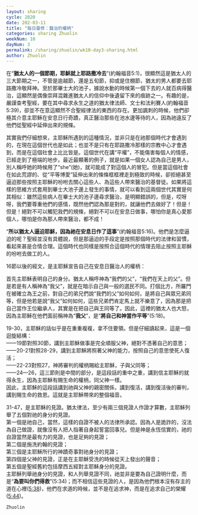 ```yaml
---
layout: sharing
cycle: 2020
date: 202-03-11
title: "每日靈修：醫治的權柄"
categories: sharing Zhuolin
weekNum: 10
dayNum: 3
permalink: /sharing/zhuolin/wk10-day3-sharing.html
author: Zhuolin
---
```


在“**猶太人的一個節期，耶穌就上耶路撒冷去**”(約翰福音5:1)，很顯然這是猶太人的三大節期之一，不管是逾越節，還是五旬節，抑或是住棚節，猶太的男人都要去耶路撒冷敬拜神。至於那畢士大的池子，據說水動的時候第一個下去的人就百病得醫治，這顯然是偶像崇拜混雜進猶太人的信仰中後遺留下來的痕跡之一。有趣的是，嚴謹查考聖經，要在其中尋求永生之道的猶太律法師、文士和法利賽人(約翰福音5:39)，卻並不在意這顯然不合聖經律法的東西的存在。更加諷刺的時候，他們卻極其介意主耶穌在安息日行奇蹟，真正醫治那些在池水邊等待的人，因為祂違反了他們從聖經中延伸出來的規條。  

其實我們仔細想來，主耶穌所遇到的這種情況，並非只是在祂那個時代才會遇到的，在現在這個世代也是如此；也並不是只有在耶路撒冷那樣的宗教中心才會遇到，而是在這個社會上比比皆是。這個世代在講“平權”，不能傷害每個人的情感，已經走到了極端的地步。最近最顯著的例子，就是如果一個女人認為自己是男人，別人稱呼她的時候用了“she”(她)，就可能成了對這個人的冒犯。但是當這個社會在如此荒謬的、從“平等博愛”延伸出來的條條框框裡走到極致的時候，卻拒絕甚至逼迫那些按照主耶穌的吩咐去關心這些人、為這些人帶來醫治的基督徒。如果將這樣的思維方式套用到畢士大池子邊上發生的事情，就可以看到這兩個世代其實是何其相似：雖然這些病人在畢士大的池子邊尋求醫治，是明顯錯誤的，但是，哎呀呀，我們要尊重他們的感情，既然他們認為那是對的，就讓他們去做好了！但是！但是！絕對不可以觸犯我們的規條，絕對不可以在安息日做事，哪怕你是真心愛那個人，哪怕是你為那人帶來醫治，都不成！  

“**所以猶太人逼迫耶穌，因為祂在安息日作了這事**”(約翰福音5:16)。他們是怎麼逼迫的呢？聖經並沒有具體說，但是那逼迫的手段定是按照那個時代的法律和習慣，看起來甚是合情合理。這個時代也同樣是按照合這個時代的情理去阻止按照主耶穌的吩咐去做工的人。  

16節以後的經文，是主耶穌宣告自己在安息日醫治人的權柄：  

首先主耶穌表明自己的身分。猶太人稱呼神為“我們的父”，“我們在天上的父”。但是若是有人稱神為“我父”，就是在暗示自己與一般的選民不同。打個比方，所羅門在被確立為王之前，對自己的弟兄們說“我們的父”如何如何，是將自己與眾兄弟同等，但是他若是說“我父”如何如何，這些兄弟們肯定馬上就不樂意了，因為那是把自己當作王位繼承人，其實是在把自己與王同等了。因此，這裡的猶太人也大怒，因為主耶穌在他們面前稱神為“**我父**”，是“**將自己和神當作平等**”(5:18)。  

19-30，主耶穌的話似乎是在重重複複，拿不住要領。但是仔細讀起來，這是一個迴旋結構：  
——19節對照30節，講到主耶穌做事是完全順服父神，絕對不憑著自己的意思；  
——20-21對照28-29，講到主耶穌將照著父神的能力，按照自己的意思使死人復活；  
——22-23對照27，神將審判的權柄賜給主耶穌，子與父同等；  
——24—26，這三節則是中間的部分，是這段話的重中之重，講到信主耶穌的就得永生，因為主耶穌有賜生命的權柄，同父神一樣。  
因此，主耶穌的這段話講到祂與父神的親密關係，講到復活，講到復活後的審判，講到賜生命的救恩。這就是主耶穌帶來的整個福音。  

31-47，是主耶穌的見證。猶太律法，至少有兩三個見證人作證才算數，主耶穌列舉了五個對祂的身分的見證。  
第一個是祂自己，當然，這樣的自證不被人的法律所承認。因為人是詭詐的，沒法為自己做證，就像沒有人把人指著自身起誓當回事兒。但是神是永恆信實的，祂的自證當然是最有力的見證，也是足夠的見證；  
第二個是施洗約翰的見證；  
第三個是主耶穌所行的神蹟奇事對祂身分的見證；  
第四個是父神的見證，正是在主耶穌受洗的時候從天上發出的聲音；  
第五個是聖經舊約包括摩西五經對主耶穌身分的見證。  
主耶穌列舉祂身分的見證，和人列舉見證不同，祂並非是要為自己證明什麼，而是“**為要叫你們得救**”(5:34)；而不相信這些見證的人，是因為他們根本沒有存主的道在心裡([5:38](https://www.biblegateway.com/quicksearch/?quicksearch=約翰福音5%3A38&qs_version=CUVMPT))，他們在求道的時候，並不是在追求神，而是在追求自己的榮耀([5:44](https://www.biblegateway.com/quicksearch/?quicksearch=約翰福音5%3A44&qs_version=CUVMPT))。  

`Zhuolin`  
